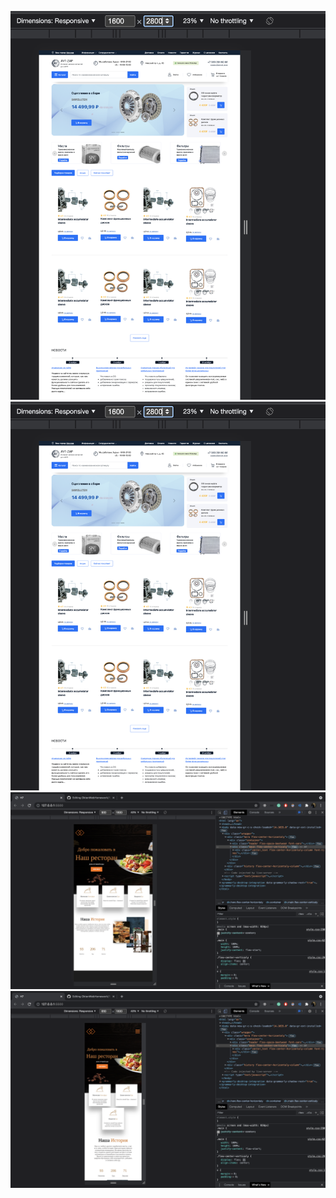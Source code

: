 ![Preview](https://github.com/IFalcoNI/OktenWebHomework/blob/main/HTML/H8_HTML/Preview.png)
![Preview_2](https://github.com/IFalcoNI/OktenWebHomework/blob/main/HTML/H8_HTML/Preview_2.png)
![Preview_3](https://github.com/IFalcoNI/OktenWebHomework/blob/main/HTML/H7_HTML/Preview_3.png)
![Preview_3](https://github.com/IFalcoNI/OktenWebHomework/blob/main/HTML/H7_HTML/Preview_4.png)
